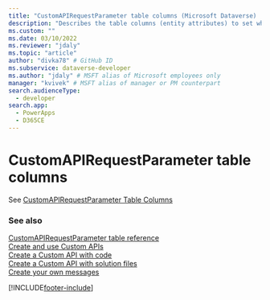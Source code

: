 ```yaml
---
title: "CustomAPIRequestParameter table columns (Microsoft Dataverse) | Microsoft Docs" # Intent and product brand in a unique string of 43-59 chars including spaces
description: "Describes the table columns (entity attributes) to set when creating a Custom API Request Parameter" # 115-145 characters including spaces. This abstract displays in the search result.
ms.custom: ""
ms.date: 03/10/2022
ms.reviewer: "jdaly"
ms.topic: "article"
author: "divka78" # GitHub ID
ms.subservice: dataverse-developer
ms.author: "jdaly" # MSFT alias of Microsoft employees only
manager: "kvivek" # MSFT alias of manager or PM counterpart
search.audienceType: 
  - developer
search.app: 
  - PowerApps
  - D365CE
---
```

# CustomAPIRequestParameter table columns 

See [CustomAPIRequestParameter Table Columns](custom-api-tables.md#customapirequestparameter-table-columns)

### See also

[CustomAPIRequestParameter table reference](reference/entities/customapirequestparameter.md)<br />
[Create and use Custom APIs](custom-api.md)<br />
[Create a Custom API with code](create-custom-api-with-code.md)<br />
[Create a Custom API with solution files](create-custom-api-solution.md)<br />
[Create your own messages](custom-actions.md)<br />

[!INCLUDE[footer-include](../../includes/footer-banner.md)]